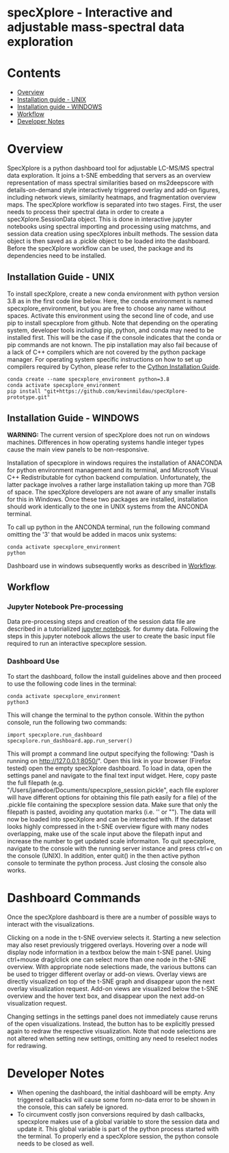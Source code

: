 # specXplore - Interactive and adjustable mass-spectral data exploration

# Contents

* [Overview](https://github.com/kevinmildau/specXplore-prototype#overview)
* [Installation guide - UNIX](https://github.com/kevinmildau/specXplore-prototype#installation-guide---unix)
* [Installation guide - WINDOWS](https://github.com/kevinmildau/specXplore-prototype#installation-guide---windows)
* [Workflow](https://github.com/kevinmildau/specXplore-prototype#workflow)
* [Developer Notes](https://github.com/kevinmildau/specXplore-prototype#developer-notes)

# Overview

SpecXplore is a python dashboard tool for adjustable LC-MS/MS spectral data exploration. It joins a t-SNE embedding that servers as an overview representation of mass spectral similarities based on ms2deepscore with details-on-demand style interactively triggered overlay and add-on figures, including network views, similarity heatmaps, and fragmentation overview maps. The specXplore workflow is separated into two stages. First, the user needs to process their spectral data in order to create a specXplore.SessionData object. This is done in interactive jupyter notebooks using spectral importing and processing using matchms, and session data creation using specXplores inbuilt methods. The session data object is then saved as a .pickle object to be loaded into the dashboard. Before the specXplore workflow can be used, the package and its dependencies need to be installed.

## Installation Guide - UNIX

To install specXplore, create a new conda environment with python version 3.8 as in the first code line below. Here, the conda environment is named specxplore_environment, but you are free to choose any name without spaces. Activate this environment using the second line of code, and use pip to install specxplore from github. Note that depending on the operating system, developer tools including pip, python, and conda may need to be installed first. This will be the case if the console indicates that the conda or pip commands are not known. The pip installation may also fail because of a lack of C++ compilers which are not covered by the python package manager. For operating system specific instructions on how to set up compilers required by Cython, please refer to the [Cython Installation Guide](https://cython.readthedocs.io/en/latest/src/quickstart/install.html).

```{Bash}
conda create --name specxplore_environment python=3.8
conda activate specxplore_environment
pip install "git+https://github.com/kevinmildau/specXplore-prototype.git"

```
## Installation Guide - WINDOWS

**WARNING:** The current version of specXplore does not run on windows machines. Differences in how operating systems handle integer types cause the main view panels to be non-responsive. 

Installation of specxplore in windows requires the installation of ANACONDA for python environment management and its terminal, and Microsoft Visual C++ Redistributable for cython backend compulation. Unfortunately, the latter package involves a rather large installation taking up more than 7GB of space. The specXplore developers are not aware of any smaller installs for this in Windows. Once these two packages are installed, installation should work identically to the one in UNIX systems from the ANCONDA terminal.

To call up python in the ANCONDA terminal, run the following command omitting the '3' that would be added in macos unix systems:

```{bash}
conda activate specxplore_environment
python
```

Dashboard use in windows subsequently works as described in [Workflow](https://github.com/kevinmildau/specXplore-prototype#workflow).


## Workflow

### Jupyter Notebook Pre-processing

Data pre-processing steps and creation of the session data file are described in a tutorialized [jupyter notebook](https://github.com/kevinmildau/specXplore-prototype/blob/e601141c817a9ea8f9f0654957a718c7da80b8af/notebooks/demo.ipynb). for dummy data. Following the steps in this jupyter notebook allows the user to create the basic input file required to run an interactive specxplore session.

### Dashboard Use

To start the dashboard, follow the install guidelines above and then proceed to use the following code lines in the terminal:

```{bash}
conda activate specxplore_environment
python3
```

This will change the terminal to the python console. Within the python console, run the following two commands:

```{Python}
import specxplore.run_dashboard
specxplore.run_dashboard.app.run_server()
```

This will prompt a command line output specifying the following: "Dash is running on http://127.0.0.1:8050/". Open this link in your browser (Firefox tested) open the empty specXplore dashboard. To load in data, open the settings panel and navigate to the final text input widget. Here, copy paste the full filepath (e.g. "/Users/janedoe/Documents/specxplore_session.pickle", each file explorer will have different options for obtaining this file path easily for a file) of the .pickle file containing the specxplore session data. Make sure that only the filepath is pasted, avoiding any quotation marks (i.e. '' or ""). The data will now be loaded into specXplore and can be interacted with. If the dataset looks highly compressed in the t-SNE overview figure with many nodes overlapping, make use of the scale input above the filepath input and increase the number to get updated scale informaiton. To quit specxplore, navigate to the console with the running server instance and press ctrl+c on the console (UNIX). In addition, enter quit() in the then active python console to terminate the python process. Just closing the console also works.

# Dashboard Commands
Once the specXplore dashboard is there are a number of possible ways to interact with the visualizations. 

Clicking on a node in the t-SNE overview selects it. Starting a new selection may also reset previously triggered overlays. 
Hovering over a node will display node information in a textbox below the main t-SNE panel.
Using ctrl+mouse drag/click one can select more than one node in the t-SNE overview.
With appropriate node selections made, the various buttons can be used to trigger different overlay or add-on views. Overlay views are directly visualized on top of the t-SNE graph and disappear upon the next overlay visualization request. Add-on views are visualized below the t-SNE overview and the hover text box, and disappear upon the next add-on visualization request.

Changing settings in the settings panel does not immediately cause reruns of the open visualizations. Instead, the button has to be explicitly pressed again to redraw the respective visualization. Note that node selections are not altered when setting new settings, omitting any need to reselect nodes for redrawing.

# Developer Notes

* When opening the dashboard, the initial dashboard will be empty. Any triggered callbacks will cause some form no-data error to be shown in the console, this can safely be ignored.
* To circumvent costly json conversions required by dash callbacks, specxplore makes use of a global variable to store the session data and update it. This global variable is part of the python process started with the terminal. To properly end a specXplore session, the python console needs to be closed as well. 